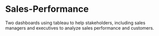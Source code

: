 # Sales-Performance
Two dashboards using tableau to help stakeholders, including sales managers and executives to analyze sales performance and customers.
